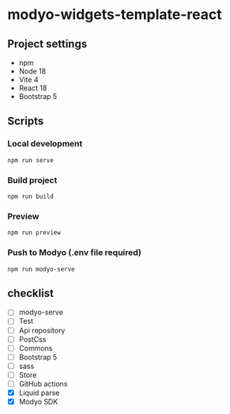 # modyo-widgets-template-react

## Project settings

- npm
- Node 18
- Vite 4
- React 18
- Bootstrap 5

## Scripts

### Local development

```
npm run serve
```

### Build project

```
npm run build
```

### Preview

```
npm run preview
```

### Push to Modyo (.env file required)

```
npm run modyo-serve
```


## checklist

- [ ] modyo-serve
- [ ] Test
- [ ] Api repository
- [ ] PostCss
- [ ] Commons
- [ ] Bootstrap 5
- [ ] sass
- [ ] Store
- [ ] GitHub actions
- [x] Liquid parse
- [x] Modyo SDK
